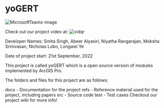 # yoGERT

![MicrosoftTeams-image](https://user-images.githubusercontent.com/59780995/230815684-007ea657-ade0-4b87-8a81-b081a1517b5f.png)

Check out our project video at: 
![vidqr](https://user-images.githubusercontent.com/59780995/230815745-836384f7-0e3c-4771-8e21-e0f9a6b71914.png)



Developer Names: Smita Singh, Abeer Alyasiri, Niyatha Rangarajan,
Moksha Srinivasan, Nicholas Lobo, Longwei Ye

Date of project start: 21st September, 2022

This project is called yoGERT which is a open source version of modules implemented by ArcGIS Pro.

The folders and files for this project are as follows:

docs - Documentation for the project
refs - Reference material used for the project, including papers
src - Source code
test - Test cases
Checkout our project wiki for more info!
